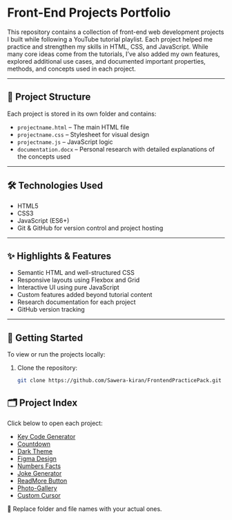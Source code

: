 # Front-End Projects Portfolio

This repository contains a collection of front-end web development projects I built while following a YouTube tutorial playlist. Each project helped me practice and strengthen my skills in HTML, CSS, and JavaScript. While many core ideas come from the tutorials, I’ve also added my own features, explored additional use cases, and documented important properties, methods, and concepts used in each project.

---

## 📁 Project Structure

Each project is stored in its own folder and contains:

- `projectname.html` – The main HTML file
- `projectname.css` – Stylesheet for visual design
- `projectname.js` – JavaScript logic
- `documentation.docx` – Personal research with detailed explanations of the concepts used

---

## 🛠 Technologies Used

- HTML5  
- CSS3  
- JavaScript (ES6+)  
- Git & GitHub for version control and project hosting

---

## ✨ Highlights & Features

- Semantic HTML and well-structured CSS
- Responsive layouts using Flexbox and Grid
- Interactive UI using pure JavaScript
- Custom features added beyond tutorial content
- Research documentation for each project
- GitHub version tracking

---

## 🚀 Getting Started

To view or run the projects locally:

1. Clone the repository:
   ```bash
   git clone https://github.com/Sawera-kiran/FrontendPracticePack.git

## 🗂 Project Index

Click below to open each project:

- [Key Code Generator](./KeyCodeGenerator/)
- [Countdown](./Countdown/)
- [Dark Theme](./Dark-Theme/)
- [Figma Design](./Figma-Design/)
- [Numbers Facts](./Numbers-Facts/)
- [Joke Generator](./Joke-Generator/)
- [ReadMore Button](./ReadMore-Button/)
- [Photo-Gallery](./Photo-Gallery/)
- [Custom Cursor](./Cursor/)






📌 Replace folder and file names with your actual ones.
